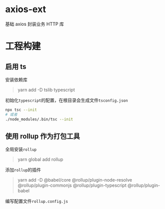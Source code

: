 # axios-ext

基础 axios 封装业务 HTTP 库

# 工程构建

## 启用 ts

安装依赖库

> yarn add -D tslib typescript

初始化`typescript`的配置，在根目录会生成文件`tsconfig.json`

```bash
npx tsc --init
# 或者
./node_modules/.bin/tsc --init
```

## 使用 rollup 作为打包工具

全局安装`rollup`

> yarn global add rollup

添加`rollup`的插件

> yarn add -D @babel/core @rollup/plugin-node-resolve @rollup/plugin-commonjs @rollup/plugin-typescript @rollup/plugin-babel

编写配置文件`rollup.config.js`
